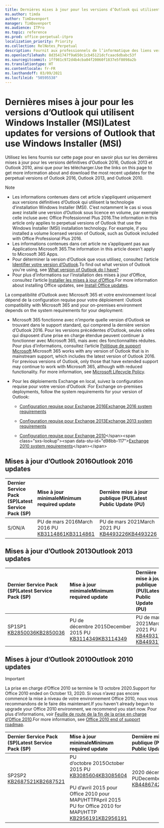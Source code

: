 ```yaml
---
title: Dernières mises à jour pour les versions d’Outlook qui utilisent Windows Installer (MSI)
ms.author: timda
author: TimDavenport
manager: TimDavenport
ms.audience: ITPro
ms.topic: reference
ms.prod: office-perpetual-itpro
localization_priority: Priority
ms.collection: RelNotes_Perpetual
description: Fournit aux professionnels de l’informatique des liens vers les dernières informations sur les mises à jour pour les versions définitives d’Outlook 2016, Outlook 2013 et Outlook 2010
ms.openlocfilehash: 8d3541747f9a650c1cb45121dcfcaac6dbabc53f
ms.sourcegitcommit: 1ff981c972d4b4cba04f20060f1837e5f8098a2b
ms.translationtype: HT
ms.contentlocale: fr-FR
ms.lasthandoff: 03/09/2021
ms.locfileid: "50595538"
---
```

# <a name="latest-updates-for-versions-of-outlook-that-use-windows-installer-msi"></a><span data-ttu-id="d98bb-103">Dernières mises à jour pour les versions d’Outlook qui utilisent Windows Installer (MSI)</span><span class="sxs-lookup"><span data-stu-id="d98bb-103">Latest updates for versions of Outlook that use Windows Installer (MSI)</span></span>

<span data-ttu-id="d98bb-104">Utilisez les liens fournis sur cette page pour en savoir plus sur les dernières mises à jour pour les versions définitives d’Outlook 2016, Outlook 2013 et Outlook 2010, ainsi que pour les télécharger.</span><span class="sxs-lookup"><span data-stu-id="d98bb-104">Use the links on this page to get more information about and download the most recent updates for the perpetual versions of Outlook 2016, Outlook 2013, and Outlook 2010.</span></span>
  
> [!NOTE]
> - <span data-ttu-id="d98bb-p101">Les informations contenues dans cet article s’appliquent uniquement aux versions définitives d’Outlook qui utilisent la technologie d’installation Windows Installer (MSI). C’est notamment le cas si vous avez installé une version d’Outlook sous licence en volume, par exemple celle incluse avec Office Professionnel Plus 2016.</span><span class="sxs-lookup"><span data-stu-id="d98bb-p101">The information in this article only applies to perpetual versions of Outlook that use the Windows Installer (MSI) installation technology. For example, if you installed a volume licensed version of Outlook, such as Outlook included with Office Professional Plus 2016.</span></span>
> - <span data-ttu-id="d98bb-107">Les informations contenues dans cet article ne s’appliquent pas aux Applications Microsoft 365.</span><span class="sxs-lookup"><span data-stu-id="d98bb-107">The information in this article doesn't apply to Microsoft 365 Apps.</span></span>
> - <span data-ttu-id="d98bb-108">Pour déterminer la version d’Outlook que vous utilisez, consultez l’article [Identifier votre version d’Outlook](https://support.office.com/article/b3a9568c-edb5-42b9-9825-d48d82b2257c).</span><span class="sxs-lookup"><span data-stu-id="d98bb-108">To find out what version of Outlook you're using, see [What version of Outlook do I have?](https://support.office.com/article/b3a9568c-edb5-42b9-9825-d48d82b2257c)</span></span>
> - <span data-ttu-id="d98bb-109">Pour plus d’informations sur l’installation des mises à jour d’Office, consultez l’article [Installer les mises à jour d’Office](https://support.office.com/article/2ab296f3-7f03-43a2-8e50-46de917611c5).</span><span class="sxs-lookup"><span data-stu-id="d98bb-109">For more information about installing Office updates, see [Install Office updates](https://support.office.com/article/2ab296f3-7f03-43a2-8e50-46de917611c5).</span></span> 
  
<span data-ttu-id="d98bb-110">La compatibilité d’Outlook avec Microsoft 365 et votre environnement local dépend de la configuration requise pour votre déploiement :</span><span class="sxs-lookup"><span data-stu-id="d98bb-110">Outlook compatibility with Microsoft 365 and your on-premises environment depends on the system requirements for your deployment:</span></span>
  
- <span data-ttu-id="d98bb-p102">Microsoft 365 fonctionne avec n’importe quelle version d’Outlook se trouvant dans le support standard, qui comprend la dernière version d’Outlook 2016. Pour les versions précédentes d’Outlook, seules celles qui disposent d’une prise en charge étendue peuvent continuer à fonctionner avec Microsoft 365, mais avec des fonctionnalités réduites. Pour plus d’informations, consultez l’article [Politique de support Microsoft](https://support.microsoft.com/lifecycle).</span><span class="sxs-lookup"><span data-stu-id="d98bb-p102">Microsoft 365 works with any version of Outlook that is in mainstream support, which includes the latest version of Outlook 2016. For previous versions of Outlook, only those that have extended support may continue to work with Microsoft 365, although with reduced functionality. For more information, see [Microsoft Lifecycle Policy](https://support.microsoft.com/lifecycle).</span></span>
    
- <span data-ttu-id="d98bb-114">Pour les déploiements Exchange en local, suivez la configuration requise pour votre version d’Outlook :</span><span class="sxs-lookup"><span data-stu-id="d98bb-114">For Exchange on-premises deployments, follow the system requirements for your version of Outlook:</span></span>
    
  - [<span data-ttu-id="d98bb-115">Configuration requise pour Exchange 2016</span><span class="sxs-lookup"><span data-stu-id="d98bb-115">Exchange 2016 system requirements</span></span>](https://docs.microsoft.com/Exchange/plan-and-deploy/system-requirements)
    
  - [<span data-ttu-id="d98bb-116">Configuration requise pour Exchange 2013</span><span class="sxs-lookup"><span data-stu-id="d98bb-116">Exchange 2013 system requirements</span></span>](https://docs.microsoft.com/exchange/exchange-2013-system-requirements-exchange-2013-help)
    
  - <span data-ttu-id="d98bb-117">[Configuration requise pour Exchange 2010](https://docs.microsoft.com/previous-versions/office/exchange-server-2010/aa996719(v=exchg.141))</span><span class="sxs-lookup"><span data-stu-id="d98bb-117">[Exchange 2010 system requirements](https://docs.microsoft.com/previous-versions/office/exchange-server-2010/aa996719(v=exchg.141))</span></span>

   
## <a name="outlook-2016-updates"></a><span data-ttu-id="d98bb-118">Mises à jour d’Outlook 2016</span><span class="sxs-lookup"><span data-stu-id="d98bb-118">Outlook 2016 updates</span></span>

|<span data-ttu-id="d98bb-119">**Dernier Service Pack (SP)**</span><span class="sxs-lookup"><span data-stu-id="d98bb-119">**Latest Service Pack (SP)**</span></span>|<span data-ttu-id="d98bb-120">**Mise à jour minimale**</span><span class="sxs-lookup"><span data-stu-id="d98bb-120">**Minimum required update**</span></span>|<span data-ttu-id="d98bb-121">**Dernière mise à jour publique (PU)**</span><span class="sxs-lookup"><span data-stu-id="d98bb-121">**Latest Public Update (PU)**</span></span>|
|:-----|:-----|:-----|
|<span data-ttu-id="d98bb-122">S/O</span><span class="sxs-lookup"><span data-stu-id="d98bb-122">N/A</span></span>  <br/> |<span data-ttu-id="d98bb-123">PU de mars 2016</span><span class="sxs-lookup"><span data-stu-id="d98bb-123">March 2016 PU</span></span> <br/>[<span data-ttu-id="d98bb-124">KB3114861</span><span class="sxs-lookup"><span data-stu-id="d98bb-124">KB3114861</span></span>](https://support.microsoft.com/help/3114861) <br/> |<span data-ttu-id="d98bb-125">PU de mars 2021</span><span class="sxs-lookup"><span data-stu-id="d98bb-125">March 2021 PU</span></span> <br/>[<span data-ttu-id="d98bb-126">KB4493226</span><span class="sxs-lookup"><span data-stu-id="d98bb-126">KB4493226</span></span>](https://support.microsoft.com/help/4493226) 

## <a name="outlook-2013-updates"></a><span data-ttu-id="d98bb-127">Mises à jour d’Outlook 2013</span><span class="sxs-lookup"><span data-stu-id="d98bb-127">Outlook 2013 updates</span></span>

|<span data-ttu-id="d98bb-128">**Dernier Service Pack (SP)**</span><span class="sxs-lookup"><span data-stu-id="d98bb-128">**Latest Service Pack (SP)**</span></span>|<span data-ttu-id="d98bb-129">**Mise à jour minimale**</span><span class="sxs-lookup"><span data-stu-id="d98bb-129">**Minimum required update**</span></span>|<span data-ttu-id="d98bb-130">**Dernière mise à jour publique (PU)**</span><span class="sxs-lookup"><span data-stu-id="d98bb-130">**Latest Public Update (PU)**</span></span>|
|:-----|:-----|:-----|
|<span data-ttu-id="d98bb-131">SP1</span><span class="sxs-lookup"><span data-stu-id="d98bb-131">SP1</span></span>  <br/>[<span data-ttu-id="d98bb-132">KB2850036</span><span class="sxs-lookup"><span data-stu-id="d98bb-132">KB2850036</span></span>](https://go.microsoft.com/fwlink/p/?LinkId=512538) <br/> |<span data-ttu-id="d98bb-133">PU de décembre 2015</span><span class="sxs-lookup"><span data-stu-id="d98bb-133">December 2015 PU</span></span> <br/>[<span data-ttu-id="d98bb-134">KB3114349</span><span class="sxs-lookup"><span data-stu-id="d98bb-134">KB3114349</span></span>](https://support.microsoft.com/kb/3114349) <br/> |<span data-ttu-id="d98bb-135">PU de mars 2021</span><span class="sxs-lookup"><span data-stu-id="d98bb-135">March 2021 PU</span></span> <br/>[<span data-ttu-id="d98bb-136">KB4493174 </span><span class="sxs-lookup"><span data-stu-id="d98bb-136">KB4493174 </span></span>](https://support.microsoft.com/help/4493174 )  |
   
## <a name="outlook-2010-updates"></a><span data-ttu-id="d98bb-137">Mises à jour d’Outlook 2010</span><span class="sxs-lookup"><span data-stu-id="d98bb-137">Outlook 2010 updates</span></span>
> [!IMPORTANT]
> <span data-ttu-id="d98bb-138">La prise en charge d’Office 2010 se termine le 13 octobre 2020.</span><span class="sxs-lookup"><span data-stu-id="d98bb-138">Support for Office 2010 ended on October 13, 2020.</span></span> <span data-ttu-id="d98bb-139">Si vous n’avez pas encore commencé la mise à niveau de votre environnement Office 2010, nous vous recommandons de le faire dès maintenant.</span><span class="sxs-lookup"><span data-stu-id="d98bb-139">If you haven't already begun to upgrade your Office 2010 environment, we recommend you start now.</span></span> <span data-ttu-id="d98bb-140">Pour plus d’informations, voir [Feuille de route de la fin de la prise en charge d’Office 2010](https://docs.microsoft.com/DeployOffice/office-2010-end-support-roadmap).</span><span class="sxs-lookup"><span data-stu-id="d98bb-140">For more information, see [Office 2010 end of support roadmap](https://docs.microsoft.com/DeployOffice/office-2010-end-support-roadmap).</span></span>

|<span data-ttu-id="d98bb-141">**Dernier Service Pack (SP)**</span><span class="sxs-lookup"><span data-stu-id="d98bb-141">**Latest Service Pack (SP)**</span></span>|<span data-ttu-id="d98bb-142">**Mise à jour minimale**</span><span class="sxs-lookup"><span data-stu-id="d98bb-142">**Minimum required update**</span></span>|<span data-ttu-id="d98bb-143">**Dernière mise à jour publique (PU)**</span><span class="sxs-lookup"><span data-stu-id="d98bb-143">**Latest Public Update (PU)**</span></span>|
|:-----|:-----|:-----|
|<span data-ttu-id="d98bb-144">SP2</span><span class="sxs-lookup"><span data-stu-id="d98bb-144">SP2</span></span> <br/>[<span data-ttu-id="d98bb-145">KB2687521</span><span class="sxs-lookup"><span data-stu-id="d98bb-145">KB2687521</span></span>](https://go.microsoft.com/fwlink/p/?LinkId=512542) <br><br><br><br/> |<span data-ttu-id="d98bb-146">PU d’octobre 2015</span><span class="sxs-lookup"><span data-stu-id="d98bb-146">October 2015 PU</span></span> <br/> [<span data-ttu-id="d98bb-147">KB3085604</span><span class="sxs-lookup"><span data-stu-id="d98bb-147">KB3085604</span></span>](https://support.microsoft.com/kb/3085604) <br/><br/>  <span data-ttu-id="d98bb-148">PU d’avril 2015 pour Office 2010 pour MAPI/HTTP</span><span class="sxs-lookup"><span data-stu-id="d98bb-148">April 2015 PU for Office 2010 for MAPI/HTTP</span></span> <br/> [<span data-ttu-id="d98bb-149">KB2956191</span><span class="sxs-lookup"><span data-stu-id="d98bb-149">KB2956191</span></span>](https://support.microsoft.com/help/2956191/april-14-2015-update-for-office-2010-kb2956191) <br/> |<span data-ttu-id="d98bb-150">2020 décembre PU</span><span class="sxs-lookup"><span data-stu-id="d98bb-150">December 2020 PU</span></span> <br/>[<span data-ttu-id="d98bb-151">KB4486742</span><span class="sxs-lookup"><span data-stu-id="d98bb-151">KB4486742</span></span>](https://support.microsoft.com/help/4486742) <br><br><br><br/>|
   

